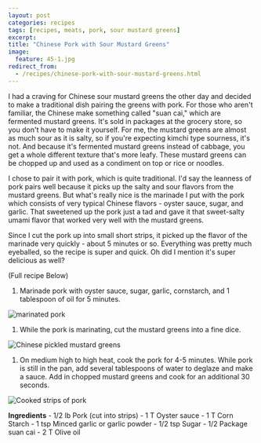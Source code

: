 ```yaml
---
layout: post
categories: recipes
tags: [recipes, meats, pork, sour mustard greens]
excerpt: 
title: "Chinese Pork with Sour Mustard Greens"
image:
  feature: 45-1.jpg
redirect_from: 
  - /recipes/chinese-pork-with-sour-mustard-greens.html
---
```


I had a craving for Chinese sour mustard greens the other day and decided to make a traditional dish pairing the greens with pork. For those who aren't familiar, the Chinese make something called "suan cai," which are fermented mustard greens.  It's sold in packages at the grocery store, so you don't have to make it yourself. For me, the mustard greens are almost as much sour as it is salty, so if you're expecting kimchi type sourness, it's not.  And because it's fermented mustard greens instead of cabbage, you get a whole different texture that's more leafy.  These mustard greens can be chopped up and used as a condiment on top or rice or noodles.  

I chose to pair it with pork, which is quite traditional.  I'd say the leanness of pork pairs well because it picks up the salty and sour flavors from the mustard greens.  But what's really nice is the marinade I put with the pork which consists of very typical Chinese flavors - oyster sauce, sugar, and garlic.  That sweetened up the pork just a tad and gave it that sweet-salty umami flavor that worked very well with the mustard greens. 

Since I cut the pork up into small short strips, it picked up the flavor of the marinade very quickly - about 5 minutes or so. Everything was pretty much eyeballed, so the recipe is super and quick.  Oh did I mention it's super delicious as well?

(Full recipe Below)
<section class='recipe'>
<ol><li>Marinade pork with oyster sauce, sugar, garlic, cornstarch, and 1 tablespoon of oil for 5 minutes.</li></ol>

<p><img alt="marinated pork" title="" src="../img/45-2.jpg"/></p>

<ol><li>While the pork is marinating, cut the mustard greens into a fine dice.</li></ol>

<p><img alt="Chinese pickled mustard greens" title="" src="../img/45-3.JPG"/></p>

<ol><li>On medium high to high heat, cook the pork for 4-5 minutes.      While pork is still in the pan, add several tablespoons of        water to deglaze and make a sauce.  Add in chopped mustard        greens and cook for an additional 30 seconds.</li></ol>

<p><img alt="Cooked strips of pork" title="" src="../img/45-4.jpg"/></p>

<p><strong>Ingredients</strong>
- 1/2 lb  Pork (cut into strips)
- 1 T     Oyster sauce
- 1 T     Corn Starch
- 1 tsp   Minced garlic or garlic powder
- 1/2 tsp Sugar
- 1/2     Package suan cai
- 2 T     Olive oil</p></section>